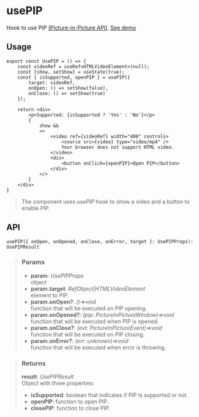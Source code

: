 # usePIP
Hook to use PIP [(Picture-in-Picture API)](https://developer.mozilla.org/en-US/docs/Web/API/Picture-in-Picture_API). [See demo](https://ndriadev.github.io/react-tools/#/hooks/api-dom/usePIP)

## Usage

```tsx
export const UsePIP = () => {
	const videoRef = useRef<HTMLVideoElement>(null);
	const [show, setShow] = useState(true);
	const { isSupported, openPIP } = usePIP({
		target: videoRef,
		onOpen: () => setShow(false),
		onClose: () => setShow(true)
	});

	return <div>
		<p>Supported: {isSupported ? 'Yes' : 'No'}</p>
		{
			show &&
			<>
				<video ref={videoRef} width="400" controls>
					<source src={video} type="video/mp4" />
					Your browser does not support HTML video.
				</video>
				<div>
					<button onClick={openPIP}>Open PIP</button>
				</div>
			</>
		}
	</div>
}

```

> The component uses _usePIP_ hook to show a video and a button to enable PIP.


## API

```tsx
usePIP({ onOpen, onOpened, onClose, onError, target }: UsePIPProps): UsePIPResult
```

> ### Params
>
> - __param__: _UsePIPProps_  
object
> - __param.target__: _RefObject<HTMLVideoElement>|HTMLVideoElement_  
element to PIP.
> - __param.onOpen?__: _()=>void_  
function that will be executed on PIP opening.
> - __param.onOpened?__: _(pip: PictureInPictureWindow)=>void_  
function that will be executed when PIP is opened.
> - __param.onClose?__: _(evt: PictureInPictureEvent)=>void_  
function that will be executed on PIP closing.
> - __param.onError?__: _(err: unknown)=>void_  
function that will be executed when error is throwing.
>


> ### Returns
>
> __result__:  _UsePIPResult_  
> Object with three properties:
> - __isSupported__: boolean that indicates if PIP is supported or not.
> - __openPIP__: function to open PIP.
> - __closePIP__: function to close PIP.
>